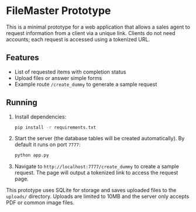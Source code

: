 # FileMaster Prototype

This is a minimal prototype for a web application that allows a sales agent to request information from a client via a unique link. Clients do not need accounts; each request is accessed using a tokenized URL.

## Features

- List of requested items with completion status
- Upload files or answer simple forms
- Example route `/create_dummy` to generate a sample request

## Running

1. Install dependencies:
   ```bash
   pip install -r requirements.txt
   ```
2. Start the server (the database tables will be created automatically). By default it runs on port `7777`:
   ```bash
   python app.py
   ```
3. Navigate to `http://localhost:7777/create_dummy` to create a sample request. The page will output a tokenized link to access the request page.

This prototype uses SQLite for storage and saves uploaded files to the `uploads/` directory.
Uploads are limited to 10MB and the server only accepts PDF or common image files.
